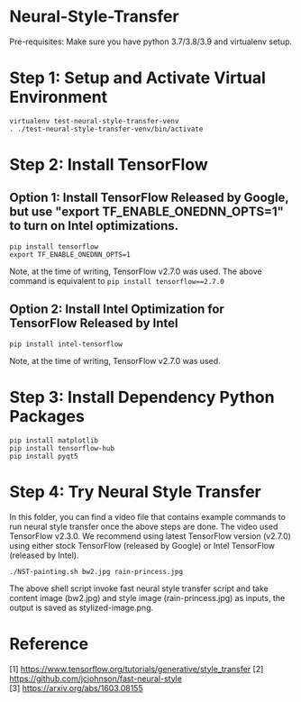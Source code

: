 # Neural-Style-Transfer

Pre-requisites: Make sure you have python 3.7/3.8/3.9 and virtualenv setup.

# Step 1: Setup and Activate Virtual Environment
```
virtualenv test-neural-style-transfer-venv
. ./test-neural-style-transfer-venv/bin/activate
```
# Step 2:  Install TensorFlow

## Option 1: Install TensorFlow Released by Google, but use "export TF_ENABLE_ONEDNN_OPTS=1" to turn on Intel optimizations. 
```
pip install tensorflow  
export TF_ENABLE_ONEDNN_OPTS=1
```

Note, at the time of writing, TensorFlow v2.7.0 was used. The above command is equivalent to ``pip install tensorflow==2.7.0``

## Option 2: Install Intel Optimization for TensorFlow Released by Intel
```
pip install intel-tensorflow
```
Note, at the time of writing, TensorFlow v2.7.0 was used. 

# Step 3: Install Dependency Python Packages
```
pip install matplotlib
pip install tensorflow-hub
pip install pyqt5
```


# Step 4: Try Neural Style Transfer 
In this folder, you can find a video file that contains example commands to run neural style transfer once the above steps are done. The video used TensorFlow v2.3.0. We recommend using latest TensorFlow version (v2.7.0) using either stock TensorFlow (released by Google) or Intel TensorFlow (released by Intel).  
```
./NST-painting.sh bw2.jpg rain-princess.jpg 
```
The above shell script invoke fast neural style transfer script and take content image (bw2.jpg) and style image (rain-princess.jpg) as inputs, the output is saved as stylized-image.png.  


# Reference

[1] https://www.tensorflow.org/tutorials/generative/style_transfer 
[2] https://github.com/jcjohnson/fast-neural-style  
[3] https://arxiv.org/abs/1603.08155
